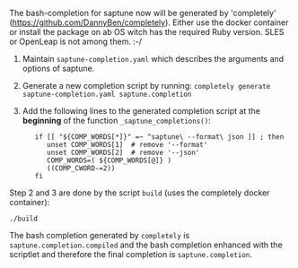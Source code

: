 The bash-completion for saptune now will be generated by 'completely' (https://github.com/DannyBen/completely).
Either use the docker container or install the package on ab OS witch has the required Ruby version. 
SLES or OpenLeap is not among them. :-/


1. Maintain `saptune-completion.yaml` which describes the arguments and options of saptune.

2. Generate a new completion script by running: `completely generate saptune-completion.yaml saptune.completion`

3. Add the following lines to the generated completion script at the **beginning** of the function `_saptune_completions()`:

      ```
         if [[ "${COMP_WORDS[*]}" =~ ^saptune\ --format\ json ]] ; then
            unset COMP_WORDS[1]  # remove '--format'
            unset COMP_WORDS[2]  # remove '--json'
            COMP_WORDS=( ${COMP_WORDS[@]} )
            ((COMP_CWORD-=2))
         fi
      ```

Step 2 and 3 are done by the script `build` (uses the completely docker container):

```
./build
```  
The bash completion generated by `completely` is `saptune.completion.compiled` and the bash completion enhanced with the scriptlet and therefore the final completion is `saptune.completion`.